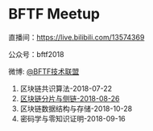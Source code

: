# BFTF Meetup


直播间：https://live.bilibili.com/13574369

公众号：bftf2018

微博: [@BFTF技术联盟](https://weibo.com/bftfio)



1. 区块链共识算法-2018-07-22
2. [区块链分片与侧链-2018-08-26](./区块链分片与侧链-2018-08-26)
3. 区块链数据结构与存储-2018-10-28
4. 密码学与零知识证明-2018-09-16

